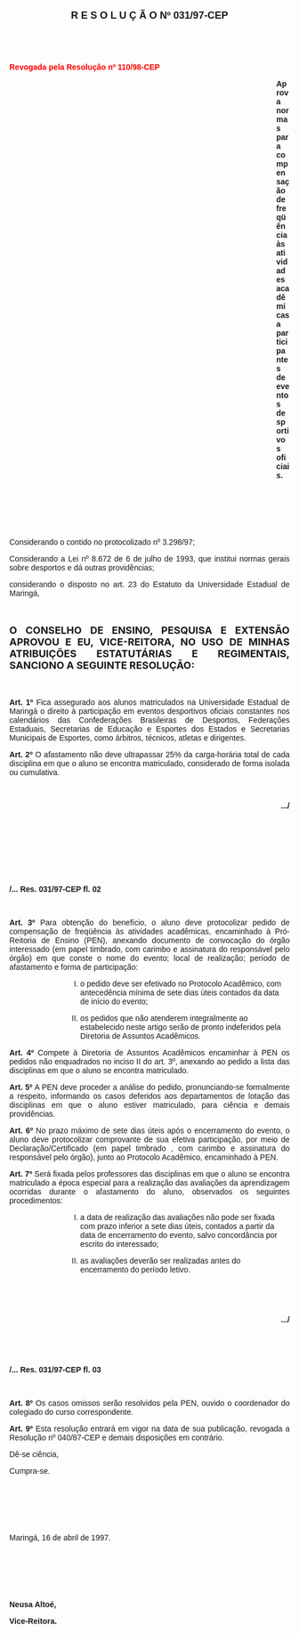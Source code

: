 <BODY>

<B><FONT FACE="Arial" SIZE=4><P ALIGN="CENTER">R E S O L U &Ccedil; &Atilde; O  Nº  031/97-CEP</P>
</B></FONT><FONT FACE="Arial"><P ALIGN="JUSTIFY"></P>
<P ALIGN="JUSTIFY">&nbsp;</P>
<P ALIGN="JUSTIFY">&nbsp;</P>
</FONT><B><FONT FACE="Arial" COLOR="#ff0000"><P ALIGN="JUSTIFY">Revogada pela Resolu&ccedil;&atilde;o nº 110/98-CEP</P>
</B></FONT><FONT FACE="Arial"><P ALIGN="JUSTIFY"></P><DIR>
<DIR>
<DIR>
<DIR>
<DIR>
<DIR>
<DIR>
<DIR>
<DIR>
<DIR>
<DIR>
<DIR>

<B><P ALIGN="JUSTIFY">Aprova normas para compensa&ccedil;&atilde;o de freq&uuml;&ecirc;ncia &agrave;s atividades acad&ecirc;micas a participantes de eventos desportivos oficiais.</P>
</B><P ALIGN="JUSTIFY"></P>
<P ALIGN="JUSTIFY">&nbsp;</P>
<P ALIGN="JUSTIFY">&nbsp;</P>
<P ALIGN="JUSTIFY">&nbsp;</P></DIR>
</DIR>
</DIR>
</DIR>
</DIR>
</DIR>
</DIR>
</DIR>
</DIR>
</DIR>
</DIR>
</DIR>

<P ALIGN="JUSTIFY">&#9;&#9;Considerando o contido no protocolizado nº 3.298/97;</P>
<P ALIGN="JUSTIFY">&#9;&#9;Considerando a Lei nº 8.672 de 6 de julho de 1993, que institui normas gerais sobre desportos e d&aacute; outras provid&ecirc;ncias;</P>
<P ALIGN="JUSTIFY">&#9;&#9;considerando o disposto no art. 23 do Estatuto da Universidade Estadual de Maring&aacute;,</P>
<P ALIGN="JUSTIFY"></P>
<P ALIGN="JUSTIFY">&nbsp;</P>
</FONT><B><FONT SIZE=4><P ALIGN="JUSTIFY">O CONSELHO DE ENSINO, PESQUISA E EXTENS&Atilde;O APROVOU E EU, VICE-REITORA, NO USO DE MINHAS ATRIBUI&Ccedil;&Otilde;ES ESTATUT&Aacute;RIAS E REGIMENTAIS, SANCIONO A SEGUINTE RESOLU&Ccedil;&Atilde;O:</P>
</B></FONT><FONT FACE="Arial"><P ALIGN="JUSTIFY"></P>
<P ALIGN="JUSTIFY">&nbsp;</P>
<P ALIGN="JUSTIFY">&#9;&#9;<B>Art. 1º</B> Fica assegurado aos alunos matriculados na Universidade Estadual de Maring&aacute; o direito &agrave; participa&ccedil;&atilde;o em eventos desportivos oficiais constantes nos calend&aacute;rios das Confedera&ccedil;&otilde;es Brasileiras de Desportos, Federa&ccedil;&otilde;es Estaduais, Secretarias de Educa&ccedil;&atilde;o e Esportes dos Estados e Secretarias Municipais de Esportes, como &aacute;rbitros, t&eacute;cnicos, atletas e dirigentes.</P>
<P ALIGN="JUSTIFY">&#9;&#9;<B>Art. 2º</B> O afastamento n&atilde;o deve ultrapassar 25% da carga-hor&aacute;ria total de cada disciplina em que o aluno se encontra matriculado, considerado de forma isolada ou cumulativa.</P>
<P ALIGN="JUSTIFY"></P>
<P ALIGN="JUSTIFY">&nbsp;</P>
<B><P ALIGN="RIGHT">.../</P>
</B><P ALIGN="JUSTIFY"></P>
<P ALIGN="JUSTIFY">&nbsp;</P>
<P ALIGN="JUSTIFY">&nbsp;</P>
<P ALIGN="JUSTIFY">&nbsp;</P>
<P ALIGN="JUSTIFY">&nbsp;</P>
<B><P ALIGN="JUSTIFY">/... Res. 031/97-CEP &#9;fl. 02</P>
</B><P ALIGN="JUSTIFY"></P>
<P ALIGN="JUSTIFY">&nbsp;</P>
<P ALIGN="JUSTIFY">&#9;&#9;<B>Art. 3º</B> Para obten&ccedil;&atilde;o do benef&iacute;cio, o aluno deve protocolizar pedido de compensa&ccedil;&atilde;o de freq&uuml;&ecirc;ncia &agrave;s atividades acad&ecirc;micas, encaminhado &agrave; Pr&oacute;-Reitoria de Ensino (PEN), anexando documento de convoca&ccedil;&atilde;o do &oacute;rg&atilde;o interessado (em papel timbrado, com carimbo e assinatura do respons&aacute;vel pelo &oacute;rg&atilde;o) em que conste o nome do evento; local de realiza&ccedil;&atilde;o; per&iacute;odo de afastamento e forma de participa&ccedil;&atilde;o:</P>
<OL TYPE="I">
<DIR>
<DIR>

<OL TYPE="I">

<P ALIGN="JUSTIFY"><LI>o pedido deve ser efetivado no Protocolo Acad&ecirc;mico, com anteced&ecirc;ncia m&iacute;nima de sete dias &uacute;teis contados da data de in&iacute;cio do evento;</LI></P>
<P ALIGN="JUSTIFY"><LI>os pedidos que n&atilde;o atenderem integralmente ao estabelecido neste artigo ser&atilde;o de pronto indeferidos pela Diretoria de Assuntos Acad&ecirc;micos.</LI></P></OL>
</DIR>
</DIR>
</OL>

<P ALIGN="JUSTIFY">&#9;&#9;<B>Art. 4º</B> Compete &agrave; Diretoria de Assuntos Acad&ecirc;micos encaminhar &agrave; PEN os pedidos n&atilde;o enquadrados no inciso II do art. 3º, anexando ao pedido a lista das disciplinas em que o aluno se encontra matriculado.</P>
<P ALIGN="JUSTIFY">&#9;&#9;<B>Art. 5º</B> A PEN deve proceder a an&aacute;lise do pedido, pronunciando-se formalmente a respeito, informando os casos deferidos aos departamentos de lota&ccedil;&atilde;o das disciplinas em que o aluno estiver matriculado, para ci&ecirc;ncia e demais provid&ecirc;ncias.</P>
<P ALIGN="JUSTIFY">&#9;&#9;<B>Art. 6º</B> No prazo m&aacute;ximo de sete dias &uacute;teis ap&oacute;s o encerramento do evento, o aluno deve protocolizar comprovante de sua efetiva participa&ccedil;&atilde;o, por meio de Declara&ccedil;&atilde;o/Certificado (em papel timbrado , com carimbo e assinatura do respons&aacute;vel pelo &oacute;rg&atilde;o), junto ao Protocolo Acad&ecirc;mico, encaminhado &agrave; PEN.</P>
<P ALIGN="JUSTIFY">&#9;&#9;<B>Art. 7º</B> Ser&aacute; fixada pelos professores das disciplinas em que o aluno se encontra matriculado a &eacute;poca especial para a realiza&ccedil;&atilde;o das avalia&ccedil;&otilde;es da aprendizagem ocorridas durante o afastamento do aluno, observados os seguintes procedimentos:</P>
<OL TYPE="I">
<DIR>
<DIR>

<OL TYPE="I">

<P ALIGN="JUSTIFY"><LI>a data de realiza&ccedil;&atilde;o das avalia&ccedil;&otilde;es n&atilde;o pode ser fixada com prazo inferior a sete dias &uacute;teis, contados a partir da data de encerramento do evento, salvo concord&acirc;ncia por escrito do interessado;</LI></P>
<P ALIGN="JUSTIFY"><LI>as avalia&ccedil;&otilde;es dever&atilde;o ser realizadas antes do encerramento do per&iacute;odo letivo.</LI></P></OL>
</DIR>
</DIR>
</OL>

<P ALIGN="JUSTIFY"></P>
<P ALIGN="JUSTIFY">&nbsp;</P>
<P ALIGN="JUSTIFY">&nbsp;</P>
<B><P ALIGN="RIGHT">.../</P>
</B><P ALIGN="JUSTIFY"></P>
<P ALIGN="JUSTIFY">&nbsp;</P>
<P ALIGN="JUSTIFY">&nbsp;</P>
<B><P ALIGN="JUSTIFY">/... Res. 031/97-CEP&#9;fl. 03</P>
</B><P ALIGN="JUSTIFY"></P>
<P ALIGN="JUSTIFY">&nbsp;</P>
<P ALIGN="JUSTIFY">&#9;&#9;<B>Art. 8º</B> Os casos omissos ser&atilde;o resolvidos pela PEN, ouvido o coordenador do colegiado do curso correspondente.</P>
<P ALIGN="JUSTIFY">&#9;&#9;<B>Art. 9º</B> Esta resolu&ccedil;&atilde;o entrar&aacute; em vigor na data de sua publica&ccedil;&atilde;o, revogada a Resolu&ccedil;&atilde;o nº 040/87-CEP e demais disposi&ccedil;&otilde;es em contr&aacute;rio.</P>
<P ALIGN="JUSTIFY">&#9;&#9;D&ecirc;-se ci&ecirc;ncia,</P>
<P ALIGN="JUSTIFY">&#9;&#9;Cumpra-se.</P>
<P ALIGN="JUSTIFY"></P>
<P ALIGN="JUSTIFY">&nbsp;</P>
<P ALIGN="JUSTIFY">&nbsp;</P>
<P ALIGN="JUSTIFY">&nbsp;</P>
<P>Maring&aacute;, 16 de abril de 1997.</P>
<P ALIGN="JUSTIFY"></P>
<P ALIGN="JUSTIFY">&nbsp;</P>
<P ALIGN="JUSTIFY">&nbsp;</P>
<P ALIGN="JUSTIFY">&nbsp;</P>
<B><P ALIGN="JUSTIFY">Neusa Alto&eacute;,</P>
<P ALIGN="JUSTIFY">Vice-Reitora.</P>
</B></FONT><FONT SIZE=2>
<P>&nbsp;</P></FONT></BODY>
